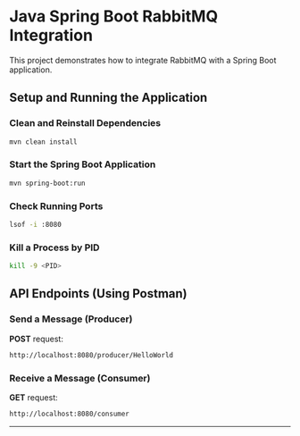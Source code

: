 # Java Spring Boot RabbitMQ Integration

This project demonstrates how to integrate RabbitMQ with a Spring Boot application.

## Setup and Running the Application

### Clean and Reinstall Dependencies
```sh
mvn clean install
```

### Start the Spring Boot Application
```sh
mvn spring-boot:run
```

### Check Running Ports
```sh
lsof -i :8080
```

### Kill a Process by PID
```sh
kill -9 <PID>
```

## API Endpoints (Using Postman)

### Send a Message (Producer)
**POST** request:  
```sh
http://localhost:8080/producer/HelloWorld
```

### Receive a Message (Consumer)
**GET** request:  
```sh
http://localhost:8080/consumer
```

---

